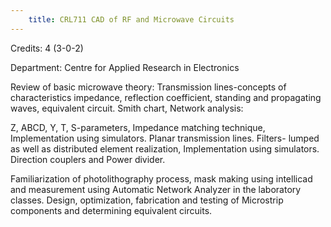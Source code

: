 ```yaml
---
    title: CRL711 CAD of RF and Microwave Circuits
---
```

Credits: 4 (3-0-2)

Department: Centre for Applied Research in Electronics

Review of basic microwave theory: Transmission lines-concepts of characteristics impedance, reflection coefficient, standing and propagating waves, equivalent circuit. Smith chart, Network analysis:

Z, ABCD, Y, T, S-parameters, Impedance matching technique, Implementation using simulators. Planar transmission lines. Filters- lumped as well as distributed element realization, Implementation using simulators. Direction couplers and Power divider.

Familiarization of photolithography process, mask making using intellicad and measurement using Automatic Network Analyzer in the laboratory classes. Design, optimization, fabrication and testing of Microstrip components and determining equivalent circuits.